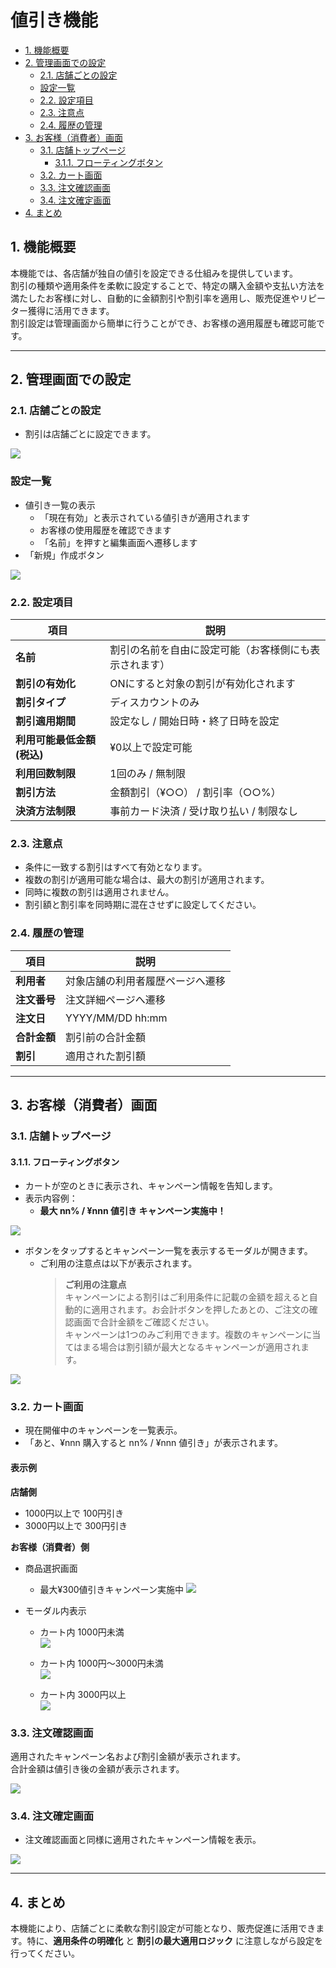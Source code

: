 # 値引き機能  <!-- omit in toc -->

- [1. 機能概要](#1-機能概要)
- [2. 管理画面での設定](#2-管理画面での設定)
	- [2.1. 店舗ごとの設定](#21-店舗ごとの設定)
	- [設定一覧](#設定一覧)
	- [2.2. 設定項目](#22-設定項目)
	- [2.3. 注意点](#23-注意点)
	- [2.4. 履歴の管理](#24-履歴の管理)
- [3. お客様（消費者）画面](#3-お客様消費者画面)
	- [3.1. 店舗トップページ](#31-店舗トップページ)
		- [3.1.1. フローティングボタン](#311-フローティングボタン)
	- [3.2. カート画面](#32-カート画面)
	- [3.3. 注文確認画面](#33-注文確認画面)
	- [3.4. 注文確定画面](#34-注文確定画面)
- [4. まとめ](#4-まとめ)

## 1. 機能概要
本機能では、各店舗が独自の値引を設定できる仕組みを提供しています。  
割引の種類や適用条件を柔軟に設定することで、特定の購入金額や支払い方法を満たしたお客様に対し、自動的に金額割引や割引率を適用し、販売促進やリピーター獲得に活用できます。  
割引設定は管理画面から簡単に行うことができ、お客様の適用履歴も確認可能です。

---

## 2. 管理画面での設定
### 2.1. 店舗ごとの設定
- 割引は店舗ごとに設定できます。

![](./images/discounts_management_top.png)

### 設定一覧
- 値引き一覧の表示
  - 「現在有効」と表示されている値引きが適用されます
  - お客様の使用履歴を確認できます
  - 「名前」を押すと編集画面へ遷移します
- 「新規」作成ボタン

![](./images/discounts_management_new.png)


### 2.2. 設定項目
| 項目 | 説明 |
|------|------|
| **名前** | 割引の名前を自由に設定可能（お客様側にも表示されます） |
| **割引の有効化** | ONにすると対象の割引が有効化されます |
| **割引タイプ** | ディスカウントのみ |
| **割引適用期間** | 設定なし / 開始日時・終了日時を設定 |
| **利用可能最低金額 (税込)** | ¥0以上で設定可能 |
| **利用回数制限** | 1回のみ / 無制限 |
| **割引方法** | 金額割引（¥○○） / 割引率（○○%） |
| **決済方法制限** | 事前カード決済 / 受け取り払い / 制限なし |

### 2.3. 注意点
- 条件に一致する割引はすべて有効となります。
- 複数の割引が適用可能な場合は、最大の割引が適用されます。
- 同時に複数の割引は適用されません。
- 割引額と割引率を同時期に混在させずに設定してください。

### 2.4. 履歴の管理
| 項目 | 説明 |
|------|------|
| **利用者** | 対象店舗の利用者履歴ページへ遷移 |
| **注文番号** | 注文詳細ページへ遷移 |
| **注文日** | YYYY/MM/DD hh:mm |
| **合計金額** | 割引前の合計金額 |
| **割引** | 適用された割引額 |

---

## 3. お客様（消費者）画面

### 3.1. 店舗トップページ
#### 3.1.1. フローティングボタン
- カートが空のときに表示され、キャンペーン情報を告知します。
- 表示内容例：
  - **最大 nn% / ¥nnn 値引き キャンペーン実施中！**

![](./images/discounts_user_top.png)

- ボタンをタップするとキャンペーン一覧を表示するモーダルが開きます。
  - ご利用の注意点は以下が表示されます。  
	> **ご利用の注意点**  
	> キャンペーンによる割引はご利用条件に記載の金額を超えると自動的に適用されます。お会計ボタンを押したあとの、ご注文の確認画面で合計金額をご確認ください。  
	> キャンペーンは1つのみご利用できます。複数のキャンペーンに当てはまる場合は割引額が最大となるキャンペーンが適用されます。

![](./images/discounts_user_top_list.png)

### 3.2. カート画面
- 現在開催中のキャンペーンを一覧表示。
- 「あと、¥nnn 購入すると nn% / ¥nnn 値引き」が表示されます。

#### 表示例  <!-- omit in toc -->
**店舗側**  <!-- omit in toc -->
- 1000円以上で 100円引き
- 3000円以上で 300円引き

**お客様（消費者）側**  <!-- omit in toc -->
- 商品選択画面
  - 最大¥300値引きキャンペーン実施中
![](./images/discounts_user_top.png)

- モーダル内表示
  - カート内 1000円未満  
![](./images/discounts_user_cart_1000.png)

  - カート内 1000円〜3000円未満  
![](./images/discounts_user_cart_2000.png)

  - カート内 3000円以上  
![](./images/discounts_user_cart_3000.png)


### 3.3. 注文確認画面
適用されたキャンペーン名および割引金額が表示されます。  
合計金額は値引き後の金額が表示されます。

![](./images/discounts_user_confirm.png)

### 3.4. 注文確定画面
- 注文確認画面と同様に適用されたキャンペーン情報を表示。

![](./images/discounts_user_fin.png)


---

## 4. まとめ
本機能により、店舗ごとに柔軟な割引設定が可能となり、販売促進に活用できます。特に、**適用条件の明確化** と **割引の最大適用ロジック** に注意しながら設定を行ってください。


